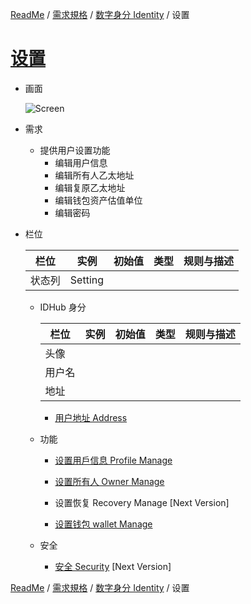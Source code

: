 [ReadMe](../README.md) / [需求規格](../requirements.md) / [数字身分 Identity](identity.md) / 设置

# [设置](identity-setting.md)

* 画面

  ![Screen](/docs/assets/screen-id-manager.png)

* 需求

  * 提供用户设置功能
    * 编辑用户信息
    * 编辑所有人乙太地址
    * 编辑复原乙太地址
    * 编辑钱包资产估值单位
    * 编辑密码

* 栏位

  栏位 | 实例 | 初始值 | 类型 | 规则与描述
  ------------- | ------------- | ------------- | ------------- | -------------
  状态列 | Setting | | |
  
  * IDHub 身分

    栏位 | 实例 | 初始值 | 类型 | 规则与描述
    ------------- | ------------- | ------------- | ------------- | -------------
    头像 |  | | |
    用户名 |  | | |
    地址 |  | | |
  
    * [用户地址 Address](id-address.md)

  * 功能

    * [设置用戶信息 Profile Manage](setting-profile.md)

    * [设置所有人 Owner Manage](setting-owner.md)

    * 设置恢复 Recovery Manage [Next Version]

    * [设置钱包 wallet Manage](setting-wallet.md)

  * 安全

    * [安全 Security](setting-security.md) [Next Version]


[ReadMe](../README.md) / [需求規格](../requirements.md) / [数字身分 Identity](identity.md) / 设置
